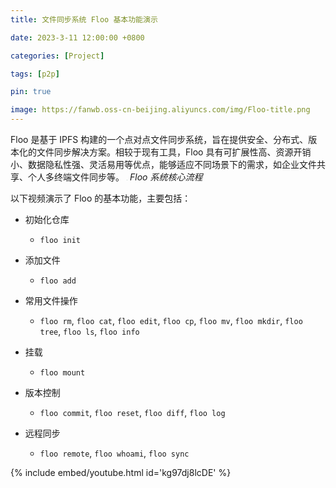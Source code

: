 ```yaml
---
title: 文件同步系统 Floo 基本功能演示

date: 2023-3-11 12:00:00 +0800

categories: [Project]

tags: [p2p]

pin: true

image: https://fanwb.oss-cn-beijing.aliyuncs.com/img/Floo-title.png
---
```


Floo 是基于 IPFS 构建的一个点对点文件同步系统，旨在提供安全、分布式、版本化的文件同步解决方案。相较于现有工具，Floo 具有可扩展性高、资源开销小、数据隐私性强、灵活易用等优点，能够适应不同场景下的需求，如企业文件共享、个人多终端文件同步等。
<img src="https://fanwb.oss-cn-beijing.aliyuncs.com/img/floo.png" style="zoom: 7%;" />
_Floo 系统核心流程_

以下视频演示了 Floo 的基本功能，主要包括：

- 初始化仓库
  - `floo init`

- 添加文件 
  - `floo add `

- 常用文件操作
  - `floo rm`,  `floo cat`, `floo edit`, `floo cp`, `floo mv`, `floo mkdir`, `floo tree`, `floo ls`, `floo info`

- 挂载
  - `floo mount`

- 版本控制
  - `floo commit`, `floo reset`, `floo diff`, `floo log`

- 远程同步
  - `floo remote`, `floo whoami`, `floo sync`


{% include embed/youtube.html id='kg97dj8lcDE' %}